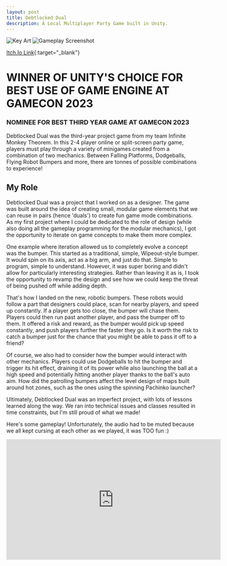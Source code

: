 ```yaml
---
layout: post
title: Debtlocked Dual
description: A Local Multiplayer Party Game built in Unity.
---
```


![Key Art](https://i.imgur.com/cWaADST.png "Debtlocked Dual")
![Gameplay Screenshot](https://i.imgur.com/CE8fhNs.jpeg "A screenshot of Debtlocked Dual")

[Itch.Io Link](https://kanomisu.itch.io/debtlocked-dual){:target="_blank"}

WINNER OF UNITY'S CHOICE FOR BEST USE OF GAME ENGINE AT GAMECON 2023
============

### NOMINEE FOR BEST THIRD YEAR GAME AT GAMECON 2023 ###

Debtlocked Dual was the third-year project game from my team Infinite Monkey Theorem. In this 2-4 player online or split-screen party game, players must play through a variety of minigames created from a combination of two mechanics. Between Falling Platforms, Dodgeballs, Flying Robot Bumpers and more, there are tonnes of possible combinations to experience!

My Role
------------

Debtlocked Dual was a project that I worked on as a designer. The game was built around the idea of creating small, modular game elements that we can reuse in pairs (hence 'duals') to create fun game mode combinations. As my first project where I could be dedicated to the role of design (while also doing all the gameplay programming for the modular mechanics), I got the opportunity to iterate on game concepts to make them more complex.

One example where iteration allowed us to completely evolve a concept was the bumper. This started as a traditional, simple, Wipeout-style bumper. It would spin on its axis, act as a big arm, and just do that. Simple to program, simple to understand. However, it was super boring and didn't allow for particularly interesting strategies. Rather than leaving it as is, I took the opportunity to revamp the design and see how we could keep the threat of being pushed off while adding depth.

That's how I landed on the new, robotic bumpers. These robots would follow a part that designers could place, scan for nearby players, and speed up constantly. If a player gets too close, the bumper will chase them. Players could then run past another player, and pass the bumper off to them. It offered a risk and reward, as the bumper would pick up speed constantly, and push players further the faster they go. Is it worth the risk to catch a bumper just for the chance that you might be able to pass it off to a friend?

Of course, we also had to consider how the bumper would interact with other mechanics. Players could use Dodgeballs to hit the bumper and trigger its hit effect, draining it of its power while also launching the ball at a high speed and potentially hitting another player thanks to the ball's auto aim. How did the patrolling bumpers affect the level design of maps built around hot zones, such as the ones using the spinning Pachinko launcher?

Ultimately, Debtlocked Dual was an imperfect project, with lots of lessons learned along the way. We ran into technical issues and classes resulted in time constraints, but I'm still proud of what we made!

Here's some gameplay! Unfortunately, the audio had to be muted because we all kept cursing at each other as we played, it was TOO fun :)

<iframe width="560" height="315" src="https://www.youtube-nocookie.com/embed/9EXIdmhQBfA?si=KmvQr_1UVNhVtmUH&amp;controls=0" title="YouTube video player" frameborder="0" allow="accelerometer; autoplay; clipboard-write; encrypted-media; gyroscope; picture-in-picture; web-share" referrerpolicy="strict-origin-when-cross-origin" allowfullscreen></iframe>